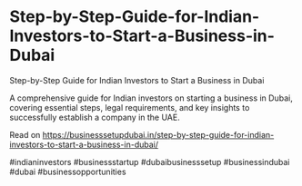 # Step-by-Step-Guide-for-Indian-Investors-to-Start-a-Business-in-Dubai
Step-by-Step Guide for Indian Investors to Start a Business in Dubai

A comprehensive guide for Indian investors on starting a business in Dubai, covering essential steps, legal requirements, and key insights to successfully establish a company in the UAE.

Read on https://businesssetupdubai.in/step-by-step-guide-for-indian-investors-to-start-a-business-in-dubai/

#indianinvestors #businessstartup #dubaibusinesssetup #businessindubai #dubai #businessopportunities
